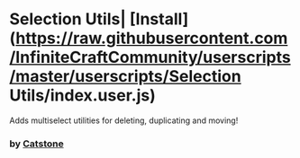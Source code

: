 # Selection Utils| [Install](https://raw.githubusercontent.com/InfiniteCraftCommunity/userscripts/master/userscripts/Selection Utils/index.user.js)

Adds multiselect utilities for deleting, duplicating and moving!

### by [Catstone](https://github.com/RedCatstone)
